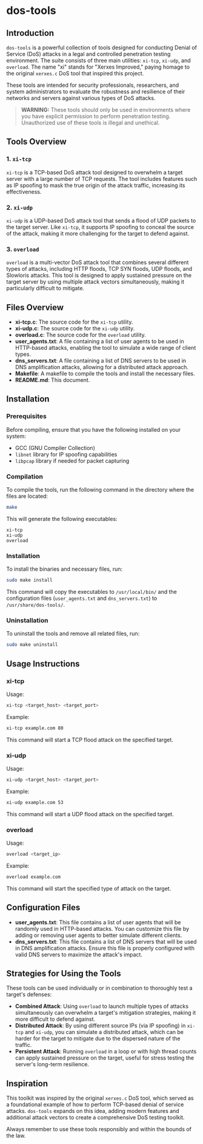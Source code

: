 
# dos-tools

## Introduction

`dos-tools` is a powerful collection of tools designed for conducting Denial of Service (DoS) attacks in a legal and controlled penetration testing environment. The suite consists of three main utilities: `xi-tcp`, `xi-udp`, and `overload`. The name "xi" stands for "Xerxes Improved," paying homage to the original `xerxes.c` DoS tool that inspired this project.

These tools are intended for security professionals, researchers, and system administrators to evaluate the robustness and resilience of their networks and servers against various types of DoS attacks.

> **WARNING:** These tools should only be used in environments where you have explicit permission to perform penetration testing. Unauthorized use of these tools is illegal and unethical.

## Tools Overview

### 1. `xi-tcp`

`xi-tcp` is a TCP-based DoS attack tool designed to overwhelm a target server with a large number of TCP requests. The tool includes features such as IP spoofing to mask the true origin of the attack traffic, increasing its effectiveness.

### 2. `xi-udp`

`xi-udp` is a UDP-based DoS attack tool that sends a flood of UDP packets to the target server. Like `xi-tcp`, it supports IP spoofing to conceal the source of the attack, making it more challenging for the target to defend against.

### 3. `overload`

`overload` is a multi-vector DoS attack tool that combines several different types of attacks, including HTTP floods, TCP SYN floods, UDP floods, and Slowloris attacks. This tool is designed to apply sustained pressure on the target server by using multiple attack vectors simultaneously, making it particularly difficult to mitigate.

## Files Overview

- **xi-tcp.c**: The source code for the `xi-tcp` utility.
- **xi-udp.c**: The source code for the `xi-udp` utility.
- **overload.c**: The source code for the `overload` utility.
- **user_agents.txt**: A file containing a list of user agents to be used in HTTP-based attacks, enabling the tool to simulate a wide range of client types.
- **dns_servers.txt**: A file containing a list of DNS servers to be used in DNS amplification attacks, allowing for a distributed attack approach.
- **Makefile**: A makefile to compile the tools and install the necessary files.
- **README.md**: This document.

## Installation

### Prerequisites

Before compiling, ensure that you have the following installed on your system:

- GCC (GNU Compiler Collection)
- `libnet` library for IP spoofing capabilities
- `libpcap` library if needed for packet capturing

### Compilation

To compile the tools, run the following command in the directory where the files are located:

```sh
make
```

This will generate the following executables:

    xi-tcp
    xi-udp
    overload

### Installation

To install the binaries and necessary files, run:

```sh
sudo make install
```

This command will copy the executables to `/usr/local/bin/` and the configuration files (`user_agents.txt` and `dns_servers.txt`) to `/usr/share/dos-tools/`.

### Uninstallation

To uninstall the tools and remove all related files, run:

```sh
sudo make uninstall
```

## Usage Instructions

### xi-tcp

Usage:

```sh
xi-tcp <target_host> <target_port>
```

Example:

```sh
xi-tcp example.com 80
```

This command will start a TCP flood attack on the specified target.

### xi-udp

Usage:

```sh
xi-udp <target_host> <target_port>
```

Example:

```sh
xi-udp example.com 53
```

This command will start a UDP flood attack on the specified target.

### overload

Usage:

```sh
overload <target_ip>
```

Example:

```sh
overload example.com
```

This command will start the specified type of attack on the target.

## Configuration Files

- **user_agents.txt**: This file contains a list of user agents that will be randomly used in HTTP-based attacks. You can customize this file by adding or removing user agents to better simulate different clients.
- **dns_servers.txt**: This file contains a list of DNS servers that will be used in DNS amplification attacks. Ensure this file is properly configured with valid DNS servers to maximize the attack's impact.

## Strategies for Using the Tools

These tools can be used individually or in combination to thoroughly test a target's defenses:

- **Combined Attack**: Using `overload` to launch multiple types of attacks simultaneously can overwhelm a target's mitigation strategies, making it more difficult to defend against.
- **Distributed Attack**: By using different source IPs (via IP spoofing) in `xi-tcp` and `xi-udp`, you can simulate a distributed attack, which can be harder for the target to mitigate due to the dispersed nature of the traffic.
- **Persistent Attack**: Running `overload` in a loop or with high thread counts can apply sustained pressure on the target, useful for stress testing the server's long-term resilience.

## Inspiration

This toolkit was inspired by the original `xerxes.c` DoS tool, which served as a foundational example of how to perform TCP-based denial of service attacks. `dos-tools` expands on this idea, adding modern features and additional attack vectors to create a comprehensive DoS testing toolkit.

Always remember to use these tools responsibly and within the bounds of the law.
